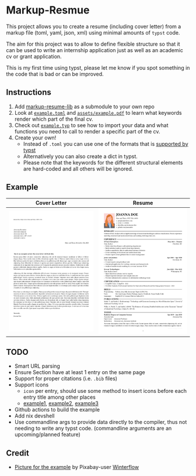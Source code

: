 # Markup-Resmue

This project allows you to create a resume (including cover letter) from a markup file (toml, yaml, json, xml) using minimal amounts of `typst` code.

The aim for this project was to allow to define flexible structure so that it can be used to write an internship application just as well as an academic cv or grant application.

This is my first time using typst, please let me know if you spot something in the code that is bad or can be improved.

## Instructions

1. Add [markup-resume-lib](https://github.com/seapat/markup-resume-lib) as a submodule to your own repo
2. Look at [`example.toml`](./example.toml) and [`assets/example.pdf`](./assets/example.pdf) to learn what keywords render which part of the final cv.
3. Check out [`example.typ`](./example.typ) to see how to import your data and what functions you need to call to render a specific part of the cv.
4. Create your own!
    - Instead of `.toml` you can use one of the formats that is [supported by typst](https://typst.app/docs/reference/data-loading/)
    - Alternatively you can also create a dict in typst.
    - Please note that the keywords for the different structural elements are hard-coded and all others will be ignored.

## Example

| Cover Letter | Resume |
| :---: | :---: |
| ![CL](./assets/example-1.png) | ![CV](./assets/example-2.png) |


## TODO

- Smart URL parsing
- Ensure Section have at least 1 entry on the same page
- Support for proper citations (i.e. `.bib` files)
- Support icons
    - `icon` per entry, should use some method to insert icons before each entry title among other places
    - [example1](https://github.com/duskmoon314/typst-fontawesome), [example2](https://github.com/Bi0T1N/typst-social), [example3](https://github.com/duskmoon314/typst-fontawesome)
- Github actions to build the example
- Add nix devshell
- Use commandline args to provide data directly to the compiler, thus not needing to write any typst code. (commandline arguments are an upcoming/planned feature)

## Credit

- [Picture for the example](https://pixabay.com/vectors/profile-picture-woman-business-woman-7416279/) by Pixabay-user [Winterflow](https://pixabay.com/users/winterflower-17292963/)
